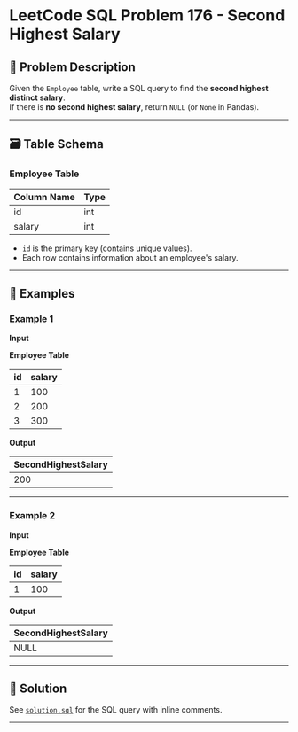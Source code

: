 # LeetCode SQL Problem 176 - Second Highest Salary

## 📘 Problem Description

Given the `Employee` table, write a SQL query to find the **second highest distinct salary**.  
If there is **no second highest salary**, return `NULL` (or `None` in Pandas).

---

## 🗃️ Table Schema

### Employee Table

| Column Name | Type |
|-------------|------|
| id          | int  |
| salary      | int  |

- `id` is the primary key (contains unique values).
- Each row contains information about an employee's salary.

---

## 🧪 Examples

### Example 1

**Input**

**Employee Table**

| id  | salary |
|-----|--------|
| 1   | 100    |
| 2   | 200    |
| 3   | 300    |

**Output**

| SecondHighestSalary |
|---------------------|
| 200                 |

---

### Example 2

**Input**

**Employee Table**

| id  | salary |
|-----|--------|
| 1   | 100    |

**Output**

| SecondHighestSalary |
|---------------------|
| NULL                |

---

## 💾 Solution

See [`solution.sql`](solution.sql) for the SQL query with inline comments.

---
